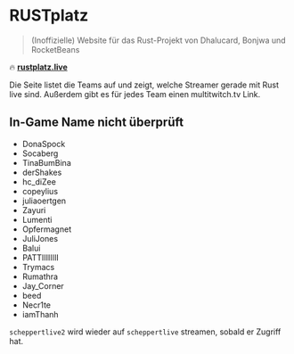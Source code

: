 # RUSTplatz
> (Inoffizielle) Website für das Rust-Projekt von Dhalucard, Bonjwa und RocketBeans

:fire: [**rustplatz.live**](https://rustplatz.live)

Die Seite listet die Teams auf und zeigt, welche Streamer gerade mit Rust live sind.
Außerdem gibt es für jedes Team einen multitwitch.tv Link.

## In-Game Name nicht überprüft
- DonaSpock
- Socaberg
- TinaBumBina
- derShakes
- hc_diZee
- copeylius
- juliaoertgen
- Zayuri
- Lumenti
- Opfermagnet
- JuliJones
- Balui
- PATTIIIIIIII
- Trymacs
- Rumathra
- Jay_Corner
- beed
- Necr1te
- iamThanh

`scheppertlive2` wird wieder auf `scheppertlive` streamen, sobald er Zugriff hat.
